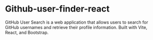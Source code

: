 # Github-user-finder-react
GitHub User Search is a web application that allows users to search for GitHub usernames and retrieve their profile information. Built with Vite, React, and Bootstrap.
